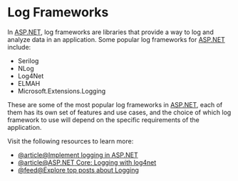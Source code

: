 # Log Frameworks

In [ASP.NET](http://ASP.NET), log frameworks are libraries that provide a way to log and analyze data in an application. Some popular log frameworks for [ASP.NET](http://ASP.NET) include:

*   Serilog
*   NLog
*   Log4Net
*   ELMAH
*   Microsoft.Extensions.Logging

These are some of the most popular log frameworks in [ASP.NET](http://ASP.NET), each of them has its own set of features and use cases, and the choice of which log framework to use will depend on the specific requirements of the application.

Visit the following resources to learn more:

- [@article@Implement logging in ASP.NET](https://learn.microsoft.com/en-us/training/modules/aspnet-logging/)
- [@article@ASP.NET Core: Logging with log4net](https://www.linkedin.com/learning/asp-dot-net-core-logging-with-log4net)
- [@feed@Explore top posts about Logging](https://app.daily.dev/tags/logging?ref=roadmapsh)